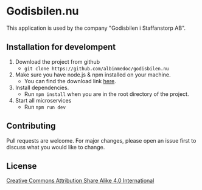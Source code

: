 # Godisbilen.nu
This application is used by the company "Godisbilen i Staffanstorp AB".


## Installation for develompent
1. Download the project from github
    * `git clone https://github.com/albinmedoc/godisbilen.nu`
2. Make sure you have node.js & npm installed on your machine.
    * You can find the download link [here](https://nodejs.org/en/download/).
3. Install dependencies.
    * Run `npm install` when you are in the root directory of the project.
4. Start all microservices
    * Run `npm run dev`


## Contributing
Pull requests are welcome. For major changes, please open an issue first to discuss what you would like to change.

## License
[Creative Commons Attribution Share Alike 4.0 International](LICENSE)